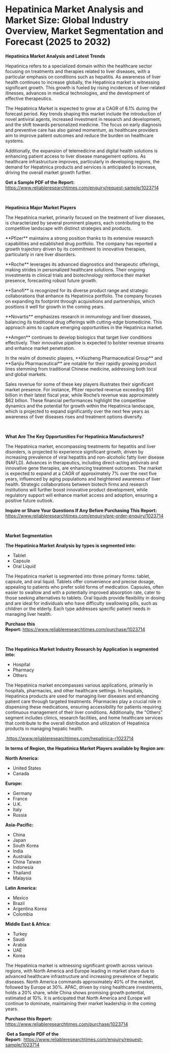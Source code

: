 <p><h1>Hepatinica Market Analysis and Market Size: Global Industry Overview, Market Segmentation and Forecast (2025 to 2032)</h1></p><p><strong>Hepatinica Market Analysis and Latest Trends</strong></p>
<p><p>Hepatinica refers to a specialized domain within the healthcare sector focusing on treatments and therapies related to liver diseases, with a particular emphasis on conditions such as hepatitis. As awareness of liver health continues to increase globally, the Hepatinica market is witnessing significant growth. This growth is fueled by rising incidences of liver-related illnesses, advances in medical technologies, and the development of effective therapeutics.</p><p>The Hepatinica Market is expected to grow at a CAGR of 6.1% during the forecast period. Key trends shaping this market include the introduction of novel antiviral agents, increased investment in research and development, and the shift towards personalized medicine. The focus on early diagnosis and preventive care has also gained momentum, as healthcare providers aim to improve patient outcomes and reduce the burden on healthcare systems.</p><p>Additionally, the expansion of telemedicine and digital health solutions is enhancing patient access to liver disease management options. As healthcare infrastructure improves, particularly in developing regions, the demand for Hepatinica products and services is anticipated to increase, driving the overall market growth further.</p></p>
<p><strong>Get a Sample PDF of the Report:&nbsp;</strong> <a href="https://www.reliableresearchtimes.com/enquiry/request-sample/1023714?utm_campaign=2524&utm_medium=2&utm_source=Github&utm_content=ia&utm_term=16042025&utm_id=hepatinica">https://www.reliableresearchtimes.com/enquiry/request-sample/1023714</a></p>
<p>&nbsp;</p>
<p><strong>Hepatinica Major Market Players</strong></p>
<p><p>The Hepatinica market, primarily focused on the treatment of liver diseases, is characterized by several prominent players, each contributing to the competitive landscape with distinct strategies and products. </p><p>**Pfizer** maintains a strong position thanks to its extensive research capabilities and established drug portfolio. The company has reported a growth trajectory driven by its commitment to innovative therapies, particularly in rare liver disorders. </p><p>**Roche** leverages its advanced diagnostics and therapeutic offerings, making strides in personalized healthcare solutions. Their ongoing investments in clinical trials and biotechnology reinforce their market presence, forecasting robust future growth.</p><p>**Sanofi** is recognized for its diverse product range and strategic collaborations that enhance its Hepatinica portfolio. The company focuses on expanding its footprint through acquisitions and partnerships, which positions it well for growth in the coming years.</p><p>**Novartis** emphasizes research in immunology and liver diseases, balancing its traditional drug offerings with cutting-edge biomedicine. This approach aims to capture emerging opportunities in the Hepatinica market.</p><p>**Amgen** continues to develop biologics that target liver conditions effectively. Their innovative pipeline is expected to bolster revenue streams and enhance market penetration.</p><p>In the realm of domestic players, **Xiuzheng Pharmaceutical Group** and **Sanjiu Pharmaceutical** are notable for their rapidly growing product lines stemming from traditional Chinese medicine, addressing both local and global markets. </p><p>Sales revenue for some of these key players illustrates their significant market presence. For instance, Pfizer reported revenue exceeding $51 billion in their latest fiscal year, while Roche’s revenue was approximately $62 billion. These financial performances highlight the competitive dynamics and the potential for growth within the Hepatinica landscape, which is projected to expand significantly over the next few years as awareness of liver diseases rises and treatment options diversify.</p></p>
<p>&nbsp;</p>
<p><strong>What Are The Key Opportunities For Hepatinica Manufacturers?</strong></p>
<p><p>The Hepatinica market, encompassing treatments for hepatitis and liver disorders, is projected to experience significant growth, driven by increasing prevalence of viral hepatitis and non-alcoholic fatty liver disease (NAFLD). Advances in therapeutics, including direct-acting antivirals and innovative gene therapies, are enhancing treatment outcomes. The market is expected to expand at a CAGR of approximately 7% over the next five years, influenced by aging populations and heightened awareness of liver health. Strategic collaborations between biotech firms and research institutions will further boost innovative product development, while regulatory support will enhance market access and adoption, ensuring a positive future outlook.</p></p>
<p><strong>Inquire or Share Your Questions If Any Before Purchasing This Report:</strong> <a href="https://www.reliableresearchtimes.com/enquiry/pre-order-enquiry/1023714?utm_campaign=2524&utm_medium=2&utm_source=Github&utm_content=ia&utm_term=16042025&utm_id=hepatinica">https://www.reliableresearchtimes.com/enquiry/pre-order-enquiry/1023714</a></p>
<p>&nbsp;</p>
<p><strong>Market Segmentation</strong></p>
<p><strong>The Hepatinica Market Analysis by types is segmented into:</strong></p>
<p><ul><li>Tablet</li><li>Capsule</li><li>Oral Liquid</li></ul></p>
<p><p>The Hepatinica market is segmented into three primary forms: tablet, capsule, and oral liquid. Tablets offer convenience and precise dosage, appealing to patients who prefer solid forms of medication. Capsules, often easier to swallow and with a potentially improved absorption rate, cater to those seeking alternatives to tablets. Oral liquids provide flexibility in dosing and are ideal for individuals who have difficulty swallowing pills, such as children or the elderly. Each type addresses specific patient needs in managing liver health.</p></p>
<p><strong>Purchase this Report:&nbsp;</strong><a href="https://www.reliableresearchtimes.com/purchase/1023714?utm_campaign=2524&utm_medium=2&utm_source=Github&utm_content=ia&utm_term=16042025&utm_id=hepatinica">https://www.reliableresearchtimes.com/purchase/1023714</a></p>
<p>&nbsp;</p>
<p><strong>The Hepatinica Market Industry Research by Application is segmented into:</strong></p>
<p><ul><li>Hospital</li><li>Pharmacy</li><li>Others</li></ul></p>
<p><p>The Hepatinica market encompasses various applications, primarily in hospitals, pharmacies, and other healthcare settings. In hospitals, Hepatinica products are used for managing liver diseases and enhancing patient care through targeted treatments. Pharmacies play a crucial role in dispensing these medications, ensuring accessibility for patients requiring continuous management of their liver conditions. Additionally, the "Others" segment includes clinics, research facilities, and home healthcare services that contribute to the overall distribution and utilization of Hepatinica products in managing hepatic health.</p></p>
<p><a href="https://www.reliableresearchtimes.com/hepatinica-r1023714?utm_campaign=2524&utm_medium=2&utm_source=Github&utm_content=ia&utm_term=16042025&utm_id=hepatinica">&nbsp;https://www.reliableresearchtimes.com/hepatinica-r1023714</a></p>
<p><strong>In terms of Region, the Hepatinica Market Players available by Region are:</strong></p>
<p>
    <p> <strong> North America: </strong>
        <ul>
            <li>United States</li>
            <li>Canada</li>
        </ul>
        </p> 
    <p> <strong> Europe: </strong>
        <ul>
            <li>Germany</li>
            <li>France</li>
            <li>U.K.</li>
            <li>Italy</li>
            <li>Russia</li>
        </ul>
        </p> 
    <p> <strong> Asia-Pacific: </strong>
        <ul>
            <li>China</li>
            <li>Japan</li>
            <li>South Korea</li>
            <li>India</li>
            <li>Australia</li>
            <li>China Taiwan</li>
            <li>Indonesia</li>
            <li>Thailand</li>
            <li>Malaysia</li>
        </ul>
        </p> 
    <p> <strong> Latin America: </strong>
        <ul>
            <li>Mexico</li>
            <li>Brazil</li>
            <li>Argentina Korea</li>
            <li>Colombia</li>
        </ul>
        </p> 
    <p> <strong> Middle East & Africa: </strong>
        <ul>
            <li>Turkey</li>
            <li>Saudi</li>
            <li>Arabia</li>
            <li>UAE</li>
            <li>Korea</li>
        </ul>
    </p>
    </p>
<p><p>The Hepatinica market is witnessing significant growth across various regions, with North America and Europe leading in market share due to advanced healthcare infrastructure and increasing prevalence of hepatic diseases. North America commands approximately 40% of the market, followed by Europe at 30%. APAC, driven by rising healthcare investments, holds a 20% share, while China shows promising growth potential, estimated at 10%. It is anticipated that North America and Europe will continue to dominate, maintaining their market leadership in the coming years.</p></p>
<p><strong>Purchase this Report: </strong><a href="https://www.reliableresearchtimes.com/purchase/1023714?utm_campaign=2524&utm_medium=2&utm_source=Github&utm_content=ia&utm_term=16042025&utm_id=hepatinica">https://www.reliableresearchtimes.com/purchase/1023714</a></p>
<p>&nbsp;<strong>Get a Sample PDF of the Report:&nbsp;&nbsp;</strong><a href="https://www.reliableresearchtimes.com/enquiry/request-sample/1023714?utm_campaign=2524&utm_medium=2&utm_source=Github&utm_content=ia&utm_term=16042025&utm_id=hepatinica">https://www.reliableresearchtimes.com/enquiry/request-sample/1023714</a></p>
<p><strong></strong></p>
<p><p></p><p></p><p></p></p>